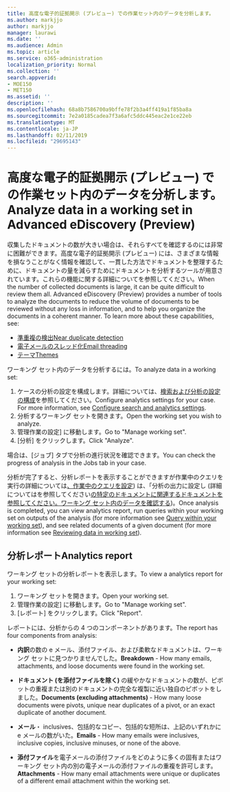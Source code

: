 ```yaml
---
title: 高度な電子的証拠開示 (プレビュー) での作業セット内のデータを分析します。
ms.author: markjjo
author: markjjo
manager: laurawi
ms.date: ''
ms.audience: Admin
ms.topic: article
ms.service: o365-administration
localization_priority: Normal
ms.collection: ''
search.appverid:
- MOE150
- MET150
ms.assetid: ''
description: ''
ms.openlocfilehash: 68a8b7586700a9bffe78f2b3a4ff419a1f85ba8a
ms.sourcegitcommit: 7e2a0185cadea7f3a6afc5ddc445eac2e1ce22eb
ms.translationtype: MT
ms.contentlocale: ja-JP
ms.lasthandoff: 02/11/2019
ms.locfileid: "29695143"
---
```

# <a name="analyze-data-in-a-working-set-in-advanced-ediscovery-preview"></a><span data-ttu-id="36fa3-102">高度な電子的証拠開示 (プレビュー) での作業セット内のデータを分析します。</span><span class="sxs-lookup"><span data-stu-id="36fa3-102">Analyze data in a working set in Advanced eDiscovery (Preview)</span></span>

<span data-ttu-id="36fa3-p101">収集したドキュメントの数が大きい場合は、それらすべてを確認するのには非常に困難ができます。高度な電子的証拠開示 (プレビュー) には、さまざまな情報を損なうことがなく情報を確認して、一貫した方法でドキュメントを整理するために、ドキュメントの量を減らすためにドキュメントを分析するツールが用意されています。これらの機能に関する詳細についてを参照してください。</span><span class="sxs-lookup"><span data-stu-id="36fa3-p101">When the number of collected documents is large, it can be quite difficult to review them all. Advanced eDiscovery (Preview) provides a number of tools to analyze the documents to reduce the volume of documents to be reviewed without any loss in information, and to help you organize the documents in a coherent manner. To learn more about these capabilities, see:</span></span>

- [<span data-ttu-id="36fa3-106">準重複の検出</span><span class="sxs-lookup"><span data-stu-id="36fa3-106">Near duplicate detection</span></span>](near-duplicates.md)
- [<span data-ttu-id="36fa3-107">電子メールのスレッド化</span><span class="sxs-lookup"><span data-stu-id="36fa3-107">Email threading</span></span>](email-threading.md)
- [<span data-ttu-id="36fa3-108">テーマ</span><span class="sxs-lookup"><span data-stu-id="36fa3-108">Themes</span></span>](themes.md)

<span data-ttu-id="36fa3-109">ワーキング セット内のデータを分析するには。</span><span class="sxs-lookup"><span data-stu-id="36fa3-109">To analyze data in a working set:</span></span>

1. <span data-ttu-id="36fa3-p102">ケースの分析の設定を構成します。詳細については、[検索および分析の設定の構成](configure-search-analytics-settings.md)を参照してください。</span><span class="sxs-lookup"><span data-stu-id="36fa3-p102">Configure analytics settings for your case. For more information, see [Configure search and analytics settings](configure-search-analytics-settings.md).</span></span>
2. <span data-ttu-id="36fa3-112">分析するワーキング セットを開きます。</span><span class="sxs-lookup"><span data-stu-id="36fa3-112">Open the working set you wish to analyze.</span></span>
3. <span data-ttu-id="36fa3-113">管理作業の設定] に移動します。</span><span class="sxs-lookup"><span data-stu-id="36fa3-113">Go to "Manage working set".</span></span>
4. <span data-ttu-id="36fa3-114">[分析] をクリックします。</span><span class="sxs-lookup"><span data-stu-id="36fa3-114">Click "Analyze".</span></span>

<span data-ttu-id="36fa3-115">場合は、[ジョブ] タブで分析の進行状況を確認できます。</span><span class="sxs-lookup"><span data-stu-id="36fa3-115">You can check the progress of analysis in the Jobs tab in your case.</span></span>

 <span data-ttu-id="36fa3-116">分析が完了すると、分析レポートを表示することができますが作業中のクエリを実行の詳細については[、作業中のクエリを設定](working-set-search.md)) は、「分析の出力に設定し (詳細についてはを参照してください[の特定のドキュメントに関連するドキュメントを参照してください。ワーキング セット内のデータを確認する](reviewing-data-in-working-set.md))。</span><span class="sxs-lookup"><span data-stu-id="36fa3-116">Once analysis is completed, you can view analytics report, run queries within your working set on outputs of the analysis (for more information see [Query within your working set](working-set-search.md)), and see related documents of a given document (for more information see [Reviewing data in working set](reviewing-data-in-working-set.md)).</span></span>

## <a name="analytics-report"></a><span data-ttu-id="36fa3-117">分析レポート</span><span class="sxs-lookup"><span data-stu-id="36fa3-117">Analytics report</span></span>

<span data-ttu-id="36fa3-118">ワーキング セットの分析レポートを表示します。</span><span class="sxs-lookup"><span data-stu-id="36fa3-118">To view a analytics report for your working set:</span></span>

1. <span data-ttu-id="36fa3-119">ワーキング セットを開きます。</span><span class="sxs-lookup"><span data-stu-id="36fa3-119">Open your working set.</span></span>
2. <span data-ttu-id="36fa3-120">管理作業の設定] に移動します。</span><span class="sxs-lookup"><span data-stu-id="36fa3-120">Go to "Manage working set".</span></span>
3. <span data-ttu-id="36fa3-121">[レポート] をクリックします。</span><span class="sxs-lookup"><span data-stu-id="36fa3-121">Click "Report".</span></span>

<span data-ttu-id="36fa3-122">レポートには、分析からの 4 つのコンポーネントがあります。</span><span class="sxs-lookup"><span data-stu-id="36fa3-122">The report has four components from analysis:</span></span>

- <span data-ttu-id="36fa3-123">**内訳**の数の e メール、添付ファイル、および柔軟なドキュメントは、ワーキング セットに見つかりませんでした。</span><span class="sxs-lookup"><span data-stu-id="36fa3-123">**Breakdown** - How many emails, attachments, and loose documents were found in the working set.</span></span>

- <span data-ttu-id="36fa3-124">**ドキュメント (を添付ファイルを除く)** の緩やかなドキュメントの数が、ピボットの重複または別のドキュメントの完全な複製に近い独自のピボットをしました。</span><span class="sxs-lookup"><span data-stu-id="36fa3-124">**Documents (excluding attachments)** - How many loose documents were pivots, unique near duplicates of a pivot, or an exact duplicate of another document.</span></span>

- <span data-ttu-id="36fa3-125">**メール**・ inclusives、包括的なコピー、包括的な短所は、上記のいずれかに e メールの数がいた。</span><span class="sxs-lookup"><span data-stu-id="36fa3-125">**Emails** - How many emails were inclusives, inclusive copies, inclusive minuses, or none of the above.</span></span>

- <span data-ttu-id="36fa3-126">**添付ファイル**を電子メールの添付ファイルをどのように多くの固有またはワーキング セット内の別の電子メールの添付ファイルの重複を許可します。</span><span class="sxs-lookup"><span data-stu-id="36fa3-126">**Attachments** - How many email attachments were unique or duplicates of a different email attachment within the working set.</span></span>